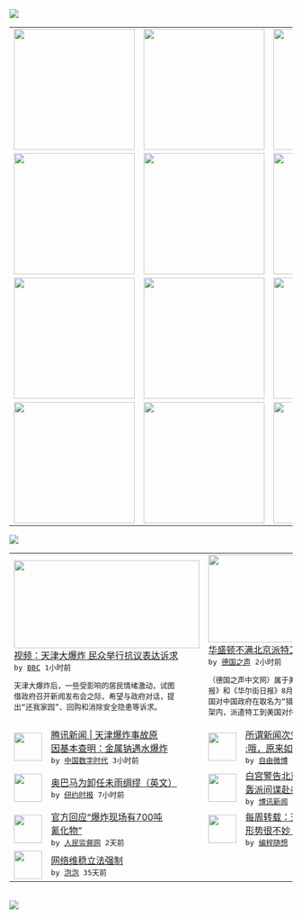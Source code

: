 

<a href="https://github.com/greatfire/z/raw/master/FreeBrowser.apk"><img src="https://raw.githubusercontent.com/greatfire/wiki/master/x/header.png" /></a><table><tr><td width="262" align="center" valign="center"><a href="https://github.com/greatfire/wiki/wiki/nyt" title="纽约时报中文网 国际纵览"><img src="https://raw.githubusercontent.com/greatfire/wiki/master/x/nyt_flag.png" width="215"/></a></td><td width="262" align="center" valign="center"><a href="https://github.com/greatfire/wiki/wiki/dw" title=""><img src="https://raw.githubusercontent.com/greatfire/wiki/master/x/dw_flag.png" width="215"/></a></td><td width="262" align="center" valign="center"><a href="https://github.com/greatfire/wiki/wiki/rmjd" title=""><img src="https://raw.githubusercontent.com/greatfire/wiki/master/x/rmjd_flag.png" width="215"/></a></td></tr><tr><td width="262" align="center" valign="center"><a href="https://github.com/paopaonetizen/website" title="泡泡 - 未经审查的互联网信息"><img src="https://raw.githubusercontent.com/greatfire/wiki/master/x/pp_flag.png" width="215"/></a></td><td width="262" align="center" valign="center"><a href="https://github.com/getlantern/mirror" title="以及自由微博和GreatFire.org官方中文论坛"><img src="https://raw.githubusercontent.com/greatfire/wiki/master/x/lantern_flag.png" width="215"/></a></td><td width="262" align="center" valign="center"><a href="https://github.com/cdtmirrors/m/" title=""><img src="https://raw.githubusercontent.com/greatfire/wiki/master/x/cdt_flag.png" width="215"/></a></td></tr><tr><td width="262" align="center" valign="center"><a href="https://github.com/program-think/blog" title="编程随想的博客"><img src="https://raw.githubusercontent.com/greatfire/wiki/master/x/pt_flag.png" width="215"/></a></td><td width="262" align="center" valign="center"><a href="https://github.com/greatfire/wiki/wiki/bbc" title=""><img src="https://raw.githubusercontent.com/greatfire/wiki/master/x/bbc_flag.png" width="215"/></a></td><td width="262" align="center" valign="center"><a href="https://github.com/freeweibo/s" title="自由微博 - 匿名和不受屏蔽的新浪微博搜索"><img src="https://raw.githubusercontent.com/greatfire/wiki/master/x/fw_flag.png" width="215"/></a></td></tr><tr><td width="262" align="center" valign="center"><a href="https://github.com/greatfire/wiki/wiki/google" title=""><img src="https://raw.githubusercontent.com/greatfire/wiki/master/x/google_flag.png" width="215"/></a></td><td width="262" align="center" valign="center"><a href="https://github.com/bxnews/boxun" title=""><img src="https://raw.githubusercontent.com/greatfire/wiki/master/x/bx_flag.png" width="215"/></a></td><td width="262" align="center" valign="center"><a href="https://github.com/greatfire/wiki/wiki/open-source" title="欢迎访问GreatFire.org开发者项目网站"><img src="https://raw.githubusercontent.com/greatfire/wiki/master/x/open-source_flag.png" width="215"/></a></td></tr></table><img src="https://raw.githubusercontent.com/greatfire/wiki/master/x/newsfeed text.png" /><table cols="4"><tr><td colspan="2" width="380"><a href="http://www.bbc.com/zhongwen/simp/multimedia/2015/08/150817_vid_tianjin_protest"><img src="http://a.files.bbci.co.uk/worldservice/live/assets/images/2015/08/17/150817104748_tianjin_protest_144x81_ap_nocredit.jpg" width="330" height="156"/></a></br><a href="http://www.bbc.com/zhongwen/simp/multimedia/2015/08/150817_vid_tianjin_protest">视频：天津大爆炸 民众举行抗议表达诉求</a></br><kbd> by <a href="http://www.bbc.co.uk/zhongwen/simp">BBC</a> 1小时前 </kbd></br><pre>天津大爆炸后，一些受影响的居民情绪激动，试图<br/>借政府召开新闻发布会之际，希望与政府对话，提<br/>出“还我家园”、回购和消除安全隐患等诉求。</pre></td><td colspan="2" width="380"><a href="http://dw.com/p/1GGb2?maca=chi-GK-text-greatfire-all-chinese-15625-xml-mrss"><img src="http://www.dw.com/image/0,,18216120_302,00.jpg" width="330" height="156"/></a></br><a href="http://dw.com/p/1GGb2?maca=chi-GK-text-greatfire-all-chinese-15625-xml-mrss">华盛顿不满北京派特工在美“猎狐”</a></br><kbd> by <a href="http://dw.de">德国之声</a> 2小时前 </kbd></br><pre>（德国之声中文网）属于美国主流媒体的《纽约时<br/>报》和《华尔街日报》8月16日双双报道称，美<br/>国对中国政府在取名为“猎狐”的境外肃贪行动框<br/>架内，派遣特工到美国对付在逃...</pre></td></tr><tr><td><img src="http://chinadigitaltimes.net/chinese/files/2015/08/1000.jpg" width="50" height="50"/></td><td width="280"><a href="http://feedproxy.google.com/~r/chinadigitaltimes/bNAO/~3/Kcf5ALitVvg/">腾讯新闻 | 天津爆炸事故原<br/>因基本查明：金属钠遇水爆炸</a></br><kbd> by <a href="http://chinadigitaltimes.net/chinese/">中国数字时代</a> 3小时前 </kbd></td><td><img src="http://ww4.sinaimg.cn/large/61e04755jw1ev5k834kjej20c806gwey.jpg" width="50" height="50"/></td><td width="280"><a href="https://freeweibo.com/weibo/3876872100130081">所谓新闻次生灾害。//@郑维<br/>:哦，原来如此</a></br><kbd> by <a href="https://freeweibo.com/">自由微博</a> 3小时前 </kbd></td></tr><tr><td><img src="http://static01.nyt.com/images/2015/08/17/us/17library-web01/17library-web01-articleLarge.jpg" width="50" height="50"/></td><td width="280"><a href="https://d27vvsfi5kg7xy.cloudfront.net/usa/20150817/cc17library/">奥巴马为卸任未雨绸缪（英文）</a></br><kbd> by <a href="http://m.cn.nytimes.com/">纽约时报</a> 7小时前 </kbd></td><td><img src="https://raw.githubusercontent.com/greatfire/wiki/master/x/bx_logo.png" width="50" height="50"/></td><td width="280"><a href="http://www.boxun.com/news/gb/china/2015/08/201508171309.shtml">白宫警告北京在美非法「猎狐」<br/>轰派间谍赴美威胁当事人...</a></br><kbd> by <a href="http://www.boxun.com">博讯新闻</a> 1天前 </kbd></td></tr><tr><td><img src="http://www.rmjdw.com/uploads/allimg/150815/114343B03-0.jpg" width="50" height="50"/></td><td width="280"><a href="http://www.rmjdw.com//jiaodianwangtan/20150815/15149.html">官方回应“爆炸现场有700吨<br/>氰化物” </a></br><kbd> by <a href="http://www.rmjdw.com/">人民监督网</a> 2天前 </kbd></td><td><img src="https://raw.githubusercontent.com/greatfire/wiki/master/x/pt_logo.png" width="50" height="50"/></td><td width="280"><a href="http://feedproxy.google.com/~r/programthink/~3/a6m_ATbVYiQ/weekly-share-91.html">每周转载：天朝近期的宏观经济<br/>形势很不妙（国内外各方报道）</a></br><kbd> by <a href="http://program-think.blogspot.com">编程随想</a> 3天前 </kbd></td></tr><tr><td><img src="http://pao-pao.net/sites/pao-pao.net/files/styles/base_adaptive/public/6523513689_baeec3c53c_z_0.jpg?itok=NM8cQ_d1" width="50" height="50"/></td><td width="280"><a href="https://pao-pao.net/article/593">网络维稳立法强制</a></br><kbd> by <a href="https://pao-pao.net">泡泡</a> 35天前 </kbd></td></table></br><a href="https://github.com/greatfire/z/raw/master/FreeBrowser.apk"><img src="https://raw.githubusercontent.com/greatfire/wiki/master/x/download app.png" /></a>